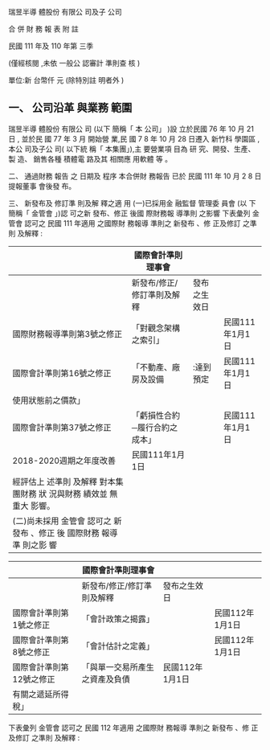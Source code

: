 
瑞昱半導 體股份 有限公 司及子 公司

合 併 財 務 報 表 附 註

民國 111 年及 110 年第 三季

(僅經核閱 ,未依 一般公 認審計 準則查 核 )

單位:新 台幣仟 元 (除特別註 明者外 )

## 一、 公司沿革 與業務 範圍

瑞昱半導 體股份 有限公 司 (以下 簡稱「 本 公司」 )設 立於民國 76 年 10 月 21 日 , 並於民 國 77 年 3 月 開始營 業,民 國 7 8 年 10 月 28 日遷入 新竹科 學園區 , 本公 司及子公 司( 以下統 稱「 本集團」),主 要營業項 目為 研 究、開發、生產、製 造、 銷售各種 積體電 路及其 相關應 用軟體 等 。

二、 通過財務 報告 之 日期及 程序 本合併財 務報告 已於 民國 111 年 10 月 2 8 日提報董事 會後發 布。

三、 新發布及 修訂準 則及解 釋之適 用
(一)已採用金 融監督 管理委 員會 (以 下簡稱「 金管會 」)認 可之新 發布、修正 後國 際財務報 導準則 之影響 下表彙列 金管會 認可之 民國 111 年適用 之國際財 務報導 準則之 新發布 、修 正及修訂 之準則 及解釋 :

|                                                                       | 國際會計準則理事會            |              |                 |
|-----------------------------------------------------------------------|-------------------------------|--------------|-----------------|
|                                                                       | 新發布/修正/修訂準則及解釋    | 發布之生效日 |                 |
| 國際財務報導準則第3號之修正                                           | 「對觀念架構之索引」          |              | 民國111年1月1日 |
| 國際會計準則第16號之修正                                              | 「不動產、廠房及設備          | :達到預定   | 民國111年1月1日 |
| 使用狀態前之價款」                                                    |                               |              |                 |
| 國際會計準則第37號之修正                                              | 「虧損性合約─履行合約之成本」 |              | 民國111年1月1日 |
| 2018-2020週期之年度改善                                               | 民國111年1月1日               |              |                 |
| 經評估上 述準則 及解釋 對本集 團財務 狀 況與財務 績效並 無重大 影響。 |                               |              |                 |
| (二)尚未採用 金管會 認可之 新發布 、修正 後 國際財務 報導準 則之影 響 |                               |              |                 |

|                          | 國際會計準則理事會             |                 |                 |
|--------------------------|--------------------------------|-----------------|-----------------|
|                          | 新發布/修正/修訂準則及解釋     | 發布之生效日    |                 |
| 國際會計準則第1號之修正  | 「會計政策之揭露」             |                 | 民國112年1月1日 |
| 國際會計準則第8號之修正  | 「會計估計之定義」             |                 | 民國112年1月1日 |
| 國際會計準則第12號之修正 | 「與單一交易所產生之資產及負債 | 民國112年1月1日 |                 |
| 有關之遞延所得稅」       |                                |                 |                 |

下表彙列 金管會 認可之 民國 112 年適用 之國際財 務報導 準則之 新發布 、修 正及修訂 之準則 及解釋 :